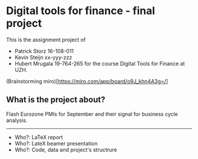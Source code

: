 # Digital tools for finance - final project

This is the assignment project of
- Patrick Storz  16-108-011
- Kevin Steijn   xx-yyy-zzz
- Hubert Mrugala 19-764-265
for the course Digital Tools for Finance at UZH.

(Brainstorming miro)[https://miro.com/app/board/o9J_khn4A3g=/]


## What is the project about?

Flash Eurozone PMIs for September and their signal for business cycle analysis.

* * *
- Who?: LaTeX report
- Who?: LateX beamer presentation
- Who?: Code, data and project's structrure






